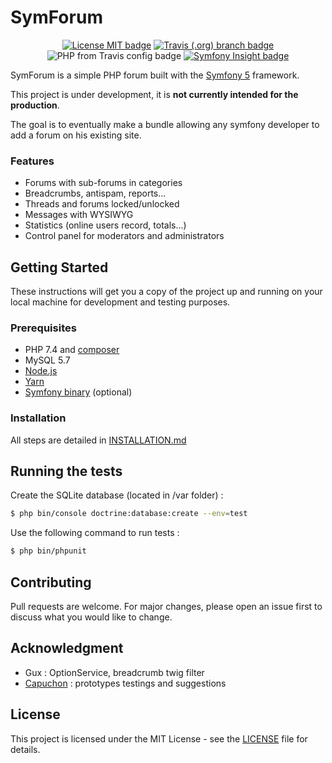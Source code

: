 # SymForum
<p align="center">
<a href="https://opensource.org/licenses/MIT"><img alt="License MIT badge" src="https://img.shields.io/badge/License-MIT-yellow.svg"></a>
<a href="https://travis-ci.org/github/DuboisS/SymForum"><img alt="Travis (.org) branch badge" src="https://img.shields.io/travis/DuboisS/SymForum/master"></a>
<img alt="PHP from Travis config badge" src="https://img.shields.io/travis/php-v/DuboisS/SymForum">
<a href="https://insight.symfony.com/projects/2235e118-e5e6-46bf-867e-7b47ed212430"><img alt="Symfony Insight badge" src="https://insight.symfony.com/projects/2235e118-e5e6-46bf-867e-7b47ed212430/mini.svg"></a>
</p>

SymForum is a simple PHP forum built with the [Symfony 5](https://symfony.com/) framework.

This project is under development, it is **not currently intended for the production**.

The goal is to eventually make a bundle allowing any symfony developer to add a forum on his existing site.

### Features
- Forums with sub-forums in categories
- Breadcrumbs, antispam, reports...
- Threads and forums locked/unlocked
- Messages with WYSIWYG
- Statistics (online users record, totals...)
- Control panel for moderators and administrators

## Getting Started
These instructions will get you a copy of the project up and running on your local machine for development and testing purposes.

### Prerequisites
- PHP 7.4 and [composer](https://getcomposer.org/)
- MySQL 5.7
- [Node.js](https://nodejs.org/en/)
- [Yarn](https://yarnpkg.com/lang/en/)
- [Symfony binary](https://github.com/symfony/cli) (optional)


### Installation
All steps are detailed in [INSTALLATION.md](INSTALLATION.md)


## Running the tests
Create the SQLite database (located in /var folder) :
```sh
$ php bin/console doctrine:database:create --env=test
```
Use the following command to run tests :
```sh
$ php bin/phpunit
```

## Contributing
Pull requests are welcome. For major changes, please open an issue first to discuss what you would like to change.

## Acknowledgment
- Gux : OptionService, breadcrumb twig filter
- [Capuchon](https://github.com/rampinflorian) : prototypes testings and suggestions

## License
This project is licensed under the MIT License - see the [LICENSE](LICENSE) file for details.
